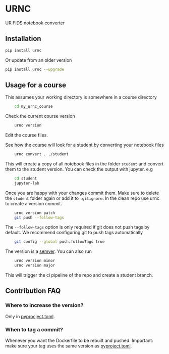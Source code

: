 # URNC

UR FIDS notebook converter

## Installation

```sh
pip install urnc
```

Or update from an older version

```sh
pip install urnc --upgrade
```

## Usage for a course

This assumes your working directory is somewhere in a course directory

```sh
    cd my_urnc_course
```

Check the current course version

```sh
    urnc version 
```

Edit the course files.

See how the course will look for a student by converting your notebook files

```sh
    urnc convert . ./student
```

This will create a copy of all notebook files in the folder `student` and convert them to the student version.
You can check the output with jupyter. e.g

```sh
    cd student
    jupyter-lab
```

Once you are happy with your changes commit them. Make sure to delete the `student` folder again or add it to `.gitignore`.
In the clean repo use urnc to create a version commit.

```sh
    urnc version patch
    git push --follow-tags
```

The `--follow-tags` option is only required if git does not push tags by default.
We recommend configuring git to push tags automatically

```sh
    git config --global push.followTags true
```

The version is a [semver](https://semver.org). You can also run

```sh
    urnc version minor 
    urnc version major 
```

This will trigger the ci pipeline of the repo and create a student branch.

## Contribution FAQ

### Where to increase the version?

Only in [pyprocject.toml](pyproject.toml).

### When to tag a commit?

Whenever you want the Dockerfile to be rebuilt and pushed. Important: make sure your tag uses the same version as [pyproject.toml](pyproject.toml).

